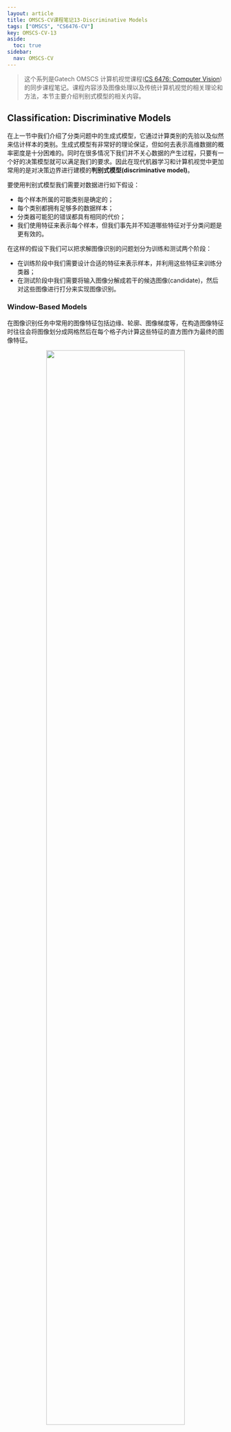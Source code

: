 ```yaml
---
layout: article
title: OMSCS-CV课程笔记13-Discriminative Models
tags: ["OMSCS", "CS6476-CV"]
key: OMSCS-CV-13
aside:
  toc: true
sidebar:
  nav: OMSCS-CV
---
```


> 这个系列是Gatech OMSCS 计算机视觉课程([CS 6476: Computer Vision](https://omscs.gatech.edu/cs-6476-computer-vision))的同步课程笔记。课程内容涉及图像处理以及传统计算机视觉的相关理论和方法，本节主要介绍判别式模型的相关内容。
<!--more-->

## Classification: Discriminative Models

在上一节中我们介绍了分类问题中的生成式模型，它通过计算类别的先验以及似然来估计样本的类别。生成式模型有非常好的理论保证，但如何去表示高维数据的概率密度是十分困难的。同时在很多情况下我们并不关心数据的产生过程，只要有一个好的决策模型就可以满足我们的要求。因此在现代机器学习和计算机视觉中更加常用的是对决策边界进行建模的**判别式模型(discriminative model)**。

要使用判别式模型我们需要对数据进行如下假设：

- 每个样本所属的可能类别是确定的；
- 每个类别都拥有足够多的数据样本；
- 分类器可能犯的错误都具有相同的代价；
- 我们使用特征来表示每个样本，但我们事先并不知道哪些特征对于分类问题是更有效的。

在这样的假设下我们可以把求解图像识别的问题划分为训练和测试两个阶段：

- 在训练阶段中我们需要设计合适的特征来表示样本，并利用这些特征来训练分类器；
- 在测试阶段中我们需要将输入图像分解成若干的候选图像(candidate)，然后对这些图像进行打分来实现图像识别。

### Window-Based Models

在图像识别任务中常用的图像特征包括边缘、轮廓、图像梯度等，在构造图像特征时往往会将图像划分成网格然后在每个格子内计算这些特征的直方图作为最终的图像特征。

<div align=center>
<img src="https://i.imgur.com/yYwRoKH.png" width="80%">
</div>

以车辆检测为例，我们需要使用这些图像特征训练一个二元分类器来回答输入图像是否是一辆汽车。

<div align=center>
<img src="https://i.imgur.com/sh7SbyV.png" width="80%">
<img src="https://i.imgur.com/yqyBkUo.png" width="80%">
</div>

当模型训练好后，我们就可以在图像上进行滑窗来检测出图像中车汽车的位置。

<div align=center>
<img src="https://i.imgur.com/8gI2u1z.png" width="80%">
</div>

在计算机视觉中常用的分类模型如下：

<div align=center>
<img src="https://i.imgur.com/z0s2Y9O.png" width="80%">
</div>

## Boosting and Face Detection

### Boosting: Intuition

Boosting是一种常用的集成学习模型，它的基本思想是将一系列**弱学习器(weak learner)**组合到一起形成一个强大的模型。在训练过程中，boosting会提高当前学习器分类错误的样本权重从而在下一轮训练中更加关注这些错误的样本：

<div align=center>
<img src="https://i.imgur.com/lmUv2Ry.png" width="40%">
<img src="https://i.imgur.com/SofYVOc.png" width="40%">
</div>

<div align=center>
<img src="https://i.imgur.com/xrfsjLp.png" width="40%">
<img src="https://i.imgur.com/j158nFe.png" width="40%">
</div>

<div align=center>
<img src="https://i.imgur.com/JJViXfo.png" width="40%">
</div>

当训练完成时，最终的模型即为全部弱学习器的线性组合。每个学习器的权重则取决于所使用的boosting算法，如Adaboost中会根据分类器的错误率来调节弱学习器的权重，错误率越低则权重越大。

<div align=center>
<img src="https://i.imgur.com/UdSjdAl.png" width="60%">
</div>

### Viola-Jones Face Detector

Boosting在计算机视觉中的经典应用是Viola-Jones人脸检测算法，它的基本思想是使用一系列方块形滤波器构造出人脸的特征并训练出一个二分类模型进行人脸检测。

<div align=center>
<img src="https://i.imgur.com/uZtQgJ1.png" width="80%">
</div>

在原始论文中检测窗口固定为$24 \times 24$，根据滤波器的位置、尺寸和形状总共有超过180,000种可能的特征(滤波器)。

<div align=center>
<img src="https://i.imgur.com/6AhjIQq.png" width="60%">
</div>

然后使用Adaboost算法来训练人脸分类器，其中每个弱学习器只在几个少量的特征上进行分类，即每个学习器都只选择当前最有效的特征进行学习。

<div align=center>
<img src="https://i.imgur.com/TFYT6FB.png" width="60%">
</div>

同时在实践中还发现图像中大部分位置都不是人脸，因此为了提高效率Viola-Jones人脸检测算法还设计了一个**级联分类器(cascade classifier)**来过滤掉图像中非人脸的部分。它的思想是将一系列分类器串联起来，当输入窗口图像被当前分类器划分为负样本时直接拒绝它，换句话说只有通过所有分类器的窗口才是人脸。

<div align=center>
<img src="https://i.imgur.com/ZSj1WK3.png" width="60%">
</div>

Viola-Jones人脸检测算法的基本框架如下：

<div align=center>
<img src="https://i.imgur.com/zEzL6s8.png" width="80%">
</div>

Viola-Jones人脸检测算法是第一个大规模应用的人脸检测算法，一些检测结果如下：

<div align=center>
<img src="https://i.imgur.com/awv2J1G.png" width="80%">
</div>

## Support Vector Machines

### Linear Classifiers

**支持向量机(support vector machines, SVM)**是计算机视觉中另一种非常常用的分类模型。它的基本思想是寻找一条直线(超平面)将正负两类样本进行分隔，同时使得样本到这条直线的**间隔(margin)**尽可能大。

<div align=center>
<img src="https://i.imgur.com/HOupgMR.png" width="40%">
</div>

假设超平面方程为$y = w^T x + b$，正负两类样本到超平面的间隔为1。则对于任意样本$x_i$有：

$$
y_i (w^T x_i + b) \geq 1
$$

其中取等号的样本称为**支持向量(support vector)**。

<div align=center>
<img src="https://i.imgur.com/mSvIyfF.png" width="50%">
</div>

对于任意样本$x_i$，它到超平面的距离为：

$$
\frac{\Vert w^T x_i + b \Vert}{\Vert w \Vert}
$$

显然正负两侧支持向量的距离为：

$$
M = \bigg\vert \frac{1}{\Vert w \Vert} - \frac{-1}{\Vert w \Vert} \bigg\vert = \frac{2}{\Vert w \Vert}
$$

我们希望能够最大化这个距离$M$，因此可以得到约束优化问题：

$$
\begin{aligned}
\max \ \ & \frac{2}{\Vert w \Vert} \\
\text{s.t.} \  \ & y_i (w^T x_i + b) \geq 1
\end{aligned}
$$

更常见的形式为：

$$
\begin{aligned}
\min \ \ & \frac{1}{2} w^T w \\
\text{s.t.} \  \ & y_i (w^T x_i + b) \geq 1
\end{aligned}
$$

可以证明上式定义的约束优化问题其解的形式为：

$$
w = \sum_i \alpha_i y_i x_i
$$

且系数$\alpha_i$仅在支持向量位置有非0值。对应的截距项$b$可通过带入支持向量$x_i$进行求解：

$$
b = y_i - w^T x_i
$$

这说明我们只需要记录少量的几个支持向量和对应的系数就可以表示整个SVM模型。当我们需要进行分类时，数据$x$的类别为：

$$
\begin{aligned}
f(x) &= \text{sign} (w^T x + b) \\
&= \text{sign} (\sum_i \alpha_i y_i x_i \cdot x + b)
\end{aligned}
$$

### Non-Linear SVM

SVM的一个主要的限制是它要求训练数据必须是线性可分的，当数据不满足这个条件时显然SVM无法得到正确的解。在这种情况下一般会考虑将数据映射到更高维使得原本线性不可分的数据在高维空间中变得可分。

<div align=center>
<img src="https://i.imgur.com/NCxoYOa.png" width="50%">
</div>

<div align=center>
<img src="https://i.imgur.com/P79ksfL.png" width="70%">
</div>

显式地将数据映射到高维再训练SVM往往会极大地提高训练成本，实践中更常见的方法是使用**核函数(kernel function)**来进行处理。它的基本思想是在低维空间中利用核函数来表示高维空间中的内积：

$$
K(x_i, x_j) = \phi(x_i) \cdot \phi(x_j)
$$

实际上使用核函数的SVM与线性SVM并没有很大的差异，我们只需要将线性SVM所有的内积计算替换成核函数即可。比如说此时的分类模型可以表达为：

$$
f(x) = \text{sign} (\sum_i \alpha_i y_i K(x_i, x) + b)
$$

在实践中最常用的核函数是RBF核：

$$
K(x_i, x_j) = \exp \bigg\{ -\frac{\Vert x_i - x_j \Vert^2}{2 \sigma^2} \bigg\}
$$

同时可以证明RBF核等价于无穷维向量的内积：

$$
\exp \bigg\{ -\frac{1}{2} \Vert x - x' \Vert^2 \bigg\} = \sum_{i=1}^\infty \frac{(x^T x')^i}{i!} \exp \bigg \{ -\frac{1}{2} \Vert x \Vert^2 \bigg \} \exp \bigg \{ -\frac{1}{2} \Vert x' \Vert^2 \bigg \}
$$

### Multi-Class SVMs

需要说明的是SVM是定义在二分类问题上的分类器，它不能直接处理多分类的问题。使用SVM来处理多分类问题一般有两种策略：

- 对每个类别训练一个二分类SVM，此时把其他类别的样本都视为负样本，这种方式称为**one vs. all**
- 将所有类别进行组合，对每个类别组合对训练一个二分类SVM，这种方式称为**one vs. one**

最后这里简单总结一下SVM的优点和缺点，SVM的优点包括：

- 实践中有非常多现成的实现，一般不需要从头开始编写；
- 使用核函数的SVM非常强大，可以处理各种非线性的分类问题；
- 通常情况下数据集上只会有少量的支持向量，这使得SVM在测试阶段有非常好的性能；
- 即使数据集很小，SVM也往往会有很好的表现。

相对的，SVM的缺点包括：

- SVM无法直接处理多分类问题，必须要借助二分类来进行处理；
- 选择核函数时往往需要进行不断地调试才能取得比较好的效果；
- SVM的训练过程往往需要耗费大量的计算资源。

## Bag of Visual Words

本节最后我们来介绍一些**词袋模型(bag of words)**。词袋模型是文本处理中的一种常见方法，我们统计文本中的单词出现的频率然后构造出这些单词的直方图。对于内容相似的文本可以假定它们的单词直方图是相似的，因此我们就可以把这种直方图作为特征来训练机器学习模型。而在计算机视觉中我们可以利用相同的思想，把图像特征或是一些特定的区域视为"单词"，然后通过统计图像上这些"单词"的直方图来表示整个图片。

<div align=center>
<img src="https://i.imgur.com/PlTqpaH.png" width="80%">
</div>

<div align=center>
<img src="https://i.imgur.com/FnUA4EW.png" width="80%">
</div>

显然在图像上使用词袋模型的难点在于如何计算图像中"单词"出现的频率，这个可以通过计算图像的相似性来实现：

<div align=center>
<img src="https://i.imgur.com/w30vDMs.png" width="80%">
</div>

## Reference

- [Wikipedia: AdaBoost](https://en.wikipedia.org/wiki/AdaBoost)
- [Wikipedia: Viola–Jones object detection framework](https://en.wikipedia.org/wiki/Viola%E2%80%93Jones_object_detection_framework)
- 第7章：支持向量机，统计学习方法（第2版）
- [Wikipedia: Support-vector machine](https://en.wikipedia.org/wiki/Support-vector_machine)
- [Wikipedia: Karush–Kuhn–Tucker conditions](https://en.wikipedia.org/wiki/Karush%E2%80%93Kuhn%E2%80%93Tucker_conditions)